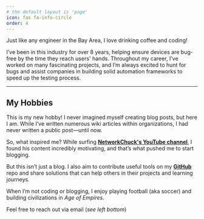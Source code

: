 ```yaml
---
# the default layout is 'page'
icon: fas fa-info-circle
order: 4
---
```


Just like any engineer in the Bay Area, I love drinking coffee and coding!

I’ve been in this industry for over 8 years, helping ensure devices are bug-free by the time they reach users' hands. Throughout my career, I’ve worked on many fascinating projects, and I’m always excited to hunt for bugs and assist companies in building solid automation frameworks to speed up the testing process.

---

## My Hobbies

This is my new hobby! I never imagined myself creating blog posts, but here I am. While I’ve written numerous wiki articles within organizations, I had never written a public post—until now.  

So, what inspired me? While surfing **[NetworkChuck's YouTube channel](https://www.youtube.com/@NetworkChuck)**, I found his content incredibly motivating, and that’s what pushed me to start blogging.

But this isn’t just a blog. I also aim to contribute useful tools on my **[GitHub](https://github.com/pblue157)** repo and share solutions that can help others in their projects and learning journeys.

When I’m not coding or blogging, I enjoy playing football (aka soccer) and building civilizations in *Age of Empires*.

Feel free to reach out via email (*see left bottom*)
